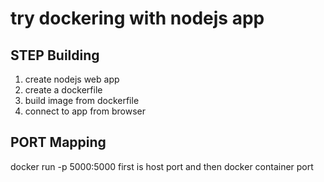 
# try dockering with nodejs app

## STEP Building

1. create nodejs web app
2. create a dockerfile
3. build image from dockerfile
4. connect to app from browser


## PORT Mapping
docker run -p 5000:5000
first is host port and then docker container port